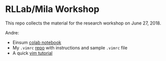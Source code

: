 # RLLab/Mila Workshop
This repo collects the material for the research workshop on June 27, 2018.

Andre:
- Einsum [colab notebook](https://colab.research.google.com/drive/1MJDZm-ST1pNZiz1aXT-z7KS_u_j3P4F7)
- My `.vimrc` [repo](https://github.com/andrecianflone/vimrc) with instructions and sample `.vimrc` file
- A quick [vim tutorial](https://github.com/andrecianflone/vimrc/blob/master/vim_tutorial.md)
